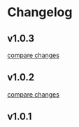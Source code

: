 # Changelog


## v1.0.3

[compare changes](https://github.com/l422y/nuxt-content-lite/compare/v1.0.2...v1.0.3)

## v1.0.2

[compare changes](https://github.com/l422y/nuxt-content-lite/compare/v1.0.1...v1.0.2)

## v1.0.1

